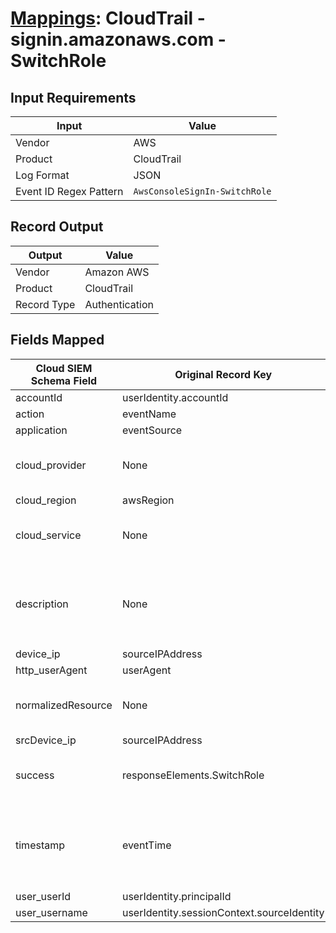 # [Mappings](README.md): CloudTrail - signin.amazonaws.com - SwitchRole

## Input Requirements

|Input|Value|
|-----|-----|
|Vendor|AWS|
|Product|CloudTrail|
|Log Format|JSON|
|Event ID Regex Pattern|`AwsConsoleSignIn-SwitchRole`|

## Record Output

|Output|Value|
|------|-----|
|Vendor|Amazon AWS|
|Product|CloudTrail|
|Record Type|Authentication|

## Fields Mapped

|Cloud SIEM Schema Field|Original Record Key|Notes|
|-----------------------|-------------------|-----|
|accountId|userIdentity.accountId||
|action|eventName||
|application|eventSource||
|cloud_provider|None|The static text `AWS` is populated in this schema field.|
|cloud_region|awsRegion||
|cloud_service|None|The static text `SignIn` is populated in this schema field.|
|description|None|The static text `A principal has switched to a new assumed role.` is populated in this schema field.|
|device_ip|sourceIPAddress||
|http_userAgent|userAgent||
|normalizedResource|None|The static text `role` is populated in this schema field.|
|srcDevice_ip|sourceIPAddress||
|success|responseElements.SwitchRole|This is a lookup field. More info to come in the catalog later...|
|timestamp|eventTime|We expect the orginal record value of `eventTime` is in the format `yyyy-MM-dd'T'HH:mm:ss'Z'`|
|user_userId|userIdentity.principalId||
|user_username|userIdentity.sessionContext.sourceIdentity||

